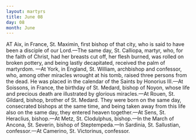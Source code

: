 ```yaml
---
layout: martyrs
title: June 08
day: 08
month: June
---
```

AT Aix, in France, St. Maximin, first bishop of that
city, who is said to have been a disciple of our 
Lord.&mdash;The same day, St. Calliopa, martyr, who, for
the faith of Christ, had her breasts cut off, her flesh
burned, was rolled on broken pottery, and being
lastly decapitated, received the palm of martyrdom.
&mdash;At York, in England, St. William, archbishop and
confessor, who, among other miracles wrought at his
tomb, raised three persons from the dead. He
was placed in the calendar of the Saints by Honorius III.&mdash;At Soissons, in France, the birthday of
St. Medard, bishop of Noyon, whose life and precious
death are illustrated by glorious miracles.&mdash;At
Rouen, St. Gildard, bishop, brother of St. Medard.
They were born on the same day, consecrated bishops at the same time, and being taken away from
this life also on the same day, they entered heaven
together.&mdash;At Sens, St. Heraclius, bishop.&mdash;At Metz,
St. Clodulphus, bishop.&mdash;In the March of Ancona,
St. Severin, bishop of Steptempeda.&mdash;In Sardinia,
St. Sallustian, confessor.&mdash;At Camerino, St. Victorinus, confessor.

